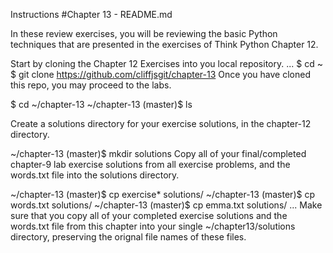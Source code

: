 Instructions
#Chapter 13 - README.md

In these review exercises, you will be reviewing the basic Python techniques that are presented in the exercises of 
Think Python Chapter 12.

Start by cloning the Chapter 12 Exercises into you local repository.
 ...
 $ cd ~
 $ git clone https://github.com/cliffjsgit/chapter-13
Once you have cloned this repo, you may proceed to the labs.

 $ cd ~/chapter-13
 ~/chapter-13 (master)$ ls
 
Create a solutions directory for your exercise solutions, in the chapter-12 directory.

 ~/chapter-13 (master)$ mkdir solutions
Copy all of your final/completed chapter-9 lab exercise solutions from all exercise problems, and the words.txt file into the solutions directory.

 ~/chapter-13 (master)$ cp exercise*  solutions/ 
 ~/chapter-13 (master)$ cp words.txt  solutions/
 ~/chapter-13 (master)$ cp emma.txt  solutions/
 ...
Make sure that you copy all of your completed exercise solutions and the words.txt file from this chapter 
into your single ~/chapter13/solutions directory, preserving the orignal file names of these files.
